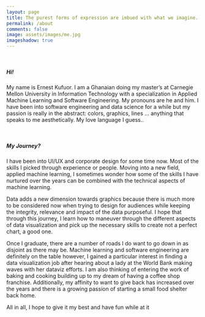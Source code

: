 ```yaml
---
layout: page
title: The purest forms of expression are imbued with what we imagine.
permalink: /about
comments: false
image: assets/images/me.jpg
imageshadow: true
---
```


<br>
<div>
  <p><h5>Hi!</h5> My name is Ernest Kufuor. I am a Ghanaian doing my master’s at Carnegie Mellon University in Information Technology with a specialization in Applied Machine Learning and Software Engineering. My pronouns are he and him. I have been into software engineering and data science for a while but my passion is really in the abstract: colors, graphics, lines … anything that speaks to me aesthetically. My love language I guess..
</p>
<br>
<h5>My Journey?</h5>
<p>
I have been into UI/UX and corporate design for some time now. Most of the skills I picked through experience or people. Moving into a new field, applied machine learning, I sometimes wonder how some of the skills I have nurtured over the years can be combined with the technical aspects of machine learning.
</p>

<p>
Data adds a new dimension towards graphics because there is much more to be considered now when trying to design for audiences while keeping the integrity, relevance and impact of the data purposeful. I hope that through this journey, I learn how to maneuver through the different aspects of data visualization and pick up the necessary skills to create not a perfect chart, a good one.
</p>

<p>
Once I graduate, there are a number of roads I do want to go down in as disjoint as there may be. Machine learning and software engineering are definitely on the table however, I gained a particular interest in finding a data visualization job after hearing about a lady at the World Bank making waves with her dataviz efforts. I am also thinking of entering the work of baking and cooking building up to my dream of having a coffee shop franchise. Additionally, my affinity to want to give back has increased over the years and there is a growing passion of starting a small food shelter back home.

All in all, I hope to give it my best and have fun while at it
</p>
</div>
